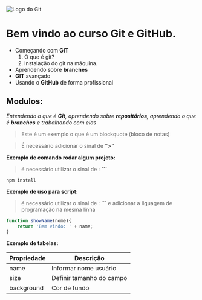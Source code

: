 ![Logo do Git](https://git-scm.com/images/logos/downloads/Git-Icon-1788C.png)

#  Bem vindo ao curso Git e GitHub.
*  Começando com **GIT**
    1. O que é git? 
    2. Instalação do git na máquina.
*  Aprendendo sobre **branches**
*  **GIT** avançado
*  Usando o **GitHub** de forma profissional

## Modulos:
_Entendendo o que é **Git**, aprendendo sobre **repositórios**, aprendendo o que é **branches** e trabalhando com elas_

>Este é um exemplo o que é um blockquote (bloco de notas)

> É necessário adicionar o sinal de **">"**



**Exemplo de comando rodar algum projeto:**

> é necessário utilizar o sinal de :  **```**

```
npm install
```

**Exemplo de uso para script:**

> é necessário utilizar o sinal de :  ```  e adicionar a liguagem de programação na mesma linha 

```js
function showName(nome){
    return 'Bem vindo: ' + name;
}
```   

**Exemplo de tabelas:**

Propriedade | Descrição |
----------- | ----------
name | Informar nome usuário
size | Definir tamanho do campo
background | Cor de fundo


